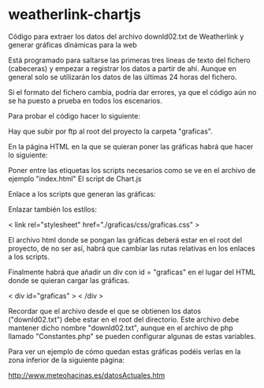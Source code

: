 # weatherlink-chartjs

Código para extraer los datos del archivo downld02.txt de Weatherlink y generar gráficas dinámicas para la web

Está programado para saltarse las primeras tres lineas de texto del fichero (cabeceras) y empezar a registrar los datos a partir de ahí. Aunque en general solo se utilizarán los datos de las últimas 24 horas del fichero.

Si el formato del fichero cambia, podría dar errores, ya que el código aún no se ha puesto a prueba en todos los escenarios.

Para probar el código hacer lo siguiente:

Hay que subir por ftp al root del proyecto la carpeta "graficas".

En la página HTML en la que se quieran poner las gráficas habrá que hacer lo siguiente:

Poner entre las etiquetas los scripts necesarios como se ve en el archivo de ejemplo "index.html"
El script de Chart.js

<script src="https://cdn.jsdelivr.net/npm/chart.js@2.8.0"> </script>

Enlace a los scripts que generan las gráficas:

<script src="./graficas/js/PropiedadesGraficas.js"></script>
<script src="./graficas/js/AppGraficas.js"></script>

Enlazar también los estilos:

< link rel="stylesheet" href="./graficas/css/graficas.css" >

El archivo html donde se pongan las gráficas deberá estar en el root del proyecto, de no ser así, habrá que cambiar las rutas relativas en los enlaces a los scripts.

Finalmente habrá que añadir un div con id = "graficas" en el lugar del HTML donde se quieran cargar las gráficas.

< div id="graficas" > < /div >

Recordar que el archivo desde el que se obtienen los datos ("downld02.txt") debe estar en el root del directorio. Este archivo debe mantener dicho nombre "downld02.txt", aunque en el archivo de php llamado "Constantes.php" se pueden configurar algunas de estas variables.

Para ver un ejemplo de cómo quedan estas gráficas podéis verlas en la zona inferior de la siguiente página:

http://www.meteohacinas.es/datosActuales.htm
